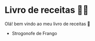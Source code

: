 # Livro de receitas :man_cook:

Olá! bem vindo ao meu livro de receitas :wave:

- Strogonofe de Frango